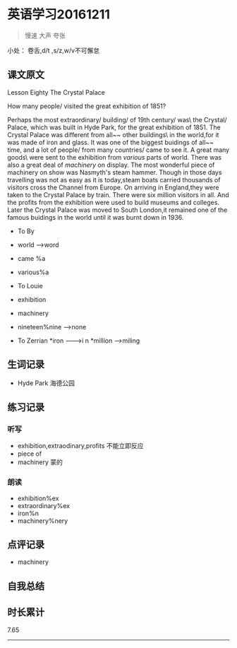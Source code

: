 # 英语学习20161211

> 慢速 大声 夸张

小处： 卷舌,d/t ,s/z,w/v不可懈怠

## 课文原文

Lesson Eighty    The Crystal Palace

How many people/  visited the great exhibition of 1851?

Perhaps the most extraordinary/ building/ of 19th century/  was\  the Crystal/  Palace\,
which was built  in Hyde Park, for the great exhibition   of 1851.
The Crystal Palace was different from  all~~  other buildings\  in the world,for it was made of iron and glass.
It was one of the biggest buidings of all~~  time\, and a lot of people/  from many countries/  came to  see it.
A great many goods\   were sent to the exhibition from _various_ parts of world.
There was also a great deal of _machinery_ on display.
The most wonderful piece of machinery on show was Nasmyth's steam hammer.
Though in those days travelling was not as easy as it is today,steam boats carried thousands of visitors cross the Channel from Europe.
On arriving in England,they were taken to the Crystal Palace by train.
There were six million visitors in all.
And the profits from the exhibition were used to build museums and colleges.
Later  the Crystal Palace was moved to South London,it remained one of the famous buidings in the world until it was burnt down in 1936.
* To By 
 * world -->word
 * came %a
 * various%a  

* To Louie
 * exhibition
 * machinery
 * nineteen%nine -->none
* To  Zerrian
 *iron --->i n
 *million -->miling
## 生词记录
* Hyde Park 海德公园

## 练习记录

### 听写
* exhibition,extraodinary,profits 不能立即反应
* piece of
* machinery 蒙的

### 朗读
* exhibition%ex
* extraordinary%ex
* iron%n 
* machinery%nery

## 点评记录
* machinery

## 自我总结

## 时长累计
7.65

---
